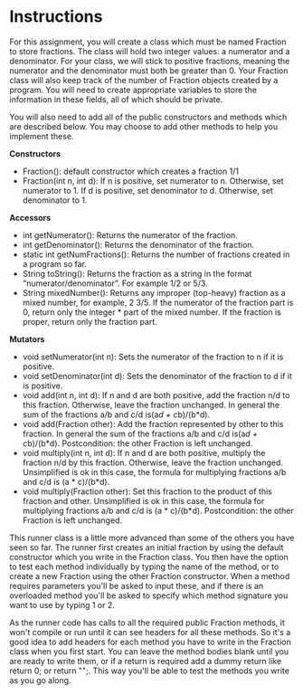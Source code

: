 # Instructions
For this assignment, you will create a class which must be named Fraction to store fractions. The class will hold two integer values: a numerator and a denominator. For your class, we will stick to positive fractions, meaning the numerator and the denominator must both be greater than 0. Your Fraction class will also keep track of the number of Fraction objects created by a program. You will need to create appropriate variables to store the information in these fields, all of which should be private.

You will also need to add all of the public constructors and methods which are described below. You may choose to add other methods to help you implement these.

**Constructors**

* Fraction(): default constructor which creates a fraction 1/1
* Fraction(int n, int d): If n is positive, set numerator to n. Otherwise, set numerator to 1. If d is positive, set denominator to d. Otherwise, set denominator to 1.

**Accessors**

* int getNumerator(): Returns the numerator of the fraction.
* int getDenominator(): Returns the denominator of the fraction.
* static int getNumFractions(): Returns the number of fractions created in a program so far.
* String toString(): Returns the fraction as a string in the format “numerator/denominator”. For example 1/2 or 5/3.
* String mixedNumber(): Returns any improper (top-heavy) fraction as a mixed number, for example, 2 3/5. If the numerator of the fraction part is 0, return only the integer * part of the mixed number. If the fraction is proper, return only the fraction part.

**Mutators**

* void setNumerator(int n): Sets the numerator of the fraction to n if it is positive.
* void setDenominator(int d): Sets the denominator of the fraction to d if it is positive.
* void add(int n, int d): If n and d are both positive, add the fraction n/d to this fraction. Otherwise, leave the fraction unchanged. In general the sum of the fractions a/b and c/d is(a*d + c*b)/(b*d).
* void add(Fraction other): Add the fraction represented by other to this fraction. In general the sum of the fractions a/b and c/d is(a*d + c*b)/(b*d). Postcondition: the other Fraction is left unchanged.
* void multiply(int n, int d): If n and d are both positive, multiply the fraction n/d by this fraction. Otherwise, leave the fraction unchanged. Unsimplified is ok in this case, the formula for multiplying fractions a/b and c/d is (a * c)/(b*d).
* void multiply(Fraction other): Set this fraction to the product of this fraction and other. Unsimplified is ok in this case, the formula for multiplying fractions a/b and c/d is (a * c)/(b*d). Postcondition: the other Fraction is left unchanged.

This runner class is a little more advanced than some of the others you have seen so far. The runner first creates an initial fraction by using the default constructor which you write in the Fraction class. You then have the option to test each method individually by typing the name of the method, or to create a new Fraction using the other Fraction constructor. When a method requires parameters you'll be asked to input these, and if there is an overloaded method you'll be asked to specify which method signature you want to use by typing 1 or 2.

As the runner code has calls to all the required public Fraction methods, it won't compile or run until it can see headers for all these methods. So it's a good idea to add headers for each method you have to write in the Fraction class when you first start. You can leave the method bodies blank until you are ready to write them, or if a return is required add a dummy return like return 0; or return "";. This way you'll be able to test the methods you write as you go along.
